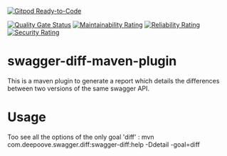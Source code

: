 [![Gitpod Ready-to-Code](https://img.shields.io/badge/Gitpod-Ready--to--Code-blue?logo=gitpod)](https://gitpod.io/#https://github.com/herve-brun/swagger-diff-maven-plugin) 

[![Quality Gate Status](https://sonarcloud.io/api/project_badges/measure?project=herve-brun_swagger-diff-maven-plugin&metric=alert_status)](https://sonarcloud.io/dashboard?id=herve-brun_swagger-diff-maven-plugin) [![Maintainability Rating](https://sonarcloud.io/api/project_badges/measure?project=herve-brun_swagger-diff-maven-plugin&metric=sqale_rating)](https://sonarcloud.io/dashboard?id=herve-brun_swagger-diff-maven-plugin) [![Reliability Rating](https://sonarcloud.io/api/project_badges/measure?project=herve-brun_swagger-diff-maven-plugin&metric=reliability_rating)](https://sonarcloud.io/dashboard?id=herve-brun_swagger-diff-maven-plugin) [![Security Rating](https://sonarcloud.io/api/project_badges/measure?project=herve-brun_swagger-diff-maven-plugin&metric=security_rating)](https://sonarcloud.io/dashboard?id=herve-brun_swagger-diff-maven-plugin)

# swagger-diff-maven-plugin
This is a maven plugin to generate a report which details the differences between two versions of the same swagger API.

# Usage
Too see all the options of the only goal 'diff' :
mvn  com.deepoove.swagger.diff:swagger-diff:help -Ddetail -goal=diff
